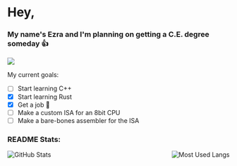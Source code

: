 # Hey,
### My name's Ezra and I'm planning on getting a C.E. degree someday 👍

![](https://komarev.com/ghpvc/?username=EzraWolf&label=My+Profile+View+Count&color=FE4F6E)

My current goals:
- [ ] Start learning C++
- [X] Start learning Rust
- [X] Get a job :tada:
- [ ] Make a custom ISA for an 8bit CPU
- [ ] Make a bare-bones assembler for the ISA

### README Stats:
<img align="left" src="https://github-readme-stats.vercel.app/api?username=EzraWolf&show_icons=true&theme=radical&hide_border=false" alt="GitHub Stats"/>
<img align="right" src="https://github-readme-stats.vercel.app/api/top-langs/?username=EzraWolf&langs_count=5&theme=radical&hide_border=false" alt="Most Used Langs"/>
